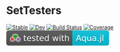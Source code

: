# SetTesters

[![Stable](https://img.shields.io/badge/docs-stable-blue.svg)](https://grnydawn.github.io/SetTesters.jl/stable/)
[![Dev](https://img.shields.io/badge/docs-dev-blue.svg)](https://grnydawn.github.io/SetTesters.jl/dev/)
[![Build Status](https://github.com/grnydawn/SetTesters.jl/actions/workflows/CI.yml/badge.svg?branch=main)](https://github.com/grnydawn/SetTesters.jl/actions/workflows/CI.yml?query=branch%3Amain)
[![Coverage](https://codecov.io/gh/grnydawn/SetTesters.jl/branch/main/graph/badge.svg)](https://codecov.io/gh/grnydawn/SetTesters.jl)
[![Aqua](https://raw.githubusercontent.com/JuliaTesting/Aqua.jl/master/badge.svg)](https://github.com/JuliaTesting/Aqua.jl)
